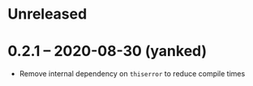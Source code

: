 # Unreleased

# 0.2.1 – 2020-08-30 (yanked)

- Remove internal dependency on `thiserror` to reduce compile times
